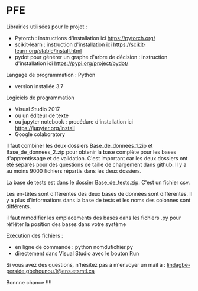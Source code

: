 # PFE

Librairies utilisées pour le projet :
  - Pytorch : instructions d'installation ici https://pytorch.org/
  - scikit-learn : instruction d'installation ici https://scikit-learn.org/stable/install.html
  - pydot pour générer un graphe d'arbre de décision : instruction d'installation ici https://pypi.org/project/pydot/
 
Langage de programmation : Python 
  - version installée 3.7

Logiciels de programmation
  - Visual Studio 2017
  - ou un éditeur de texte
  - ou jupyter notebook : procédure d'installation ici https://jupyter.org/install
  - Google colaboratory 

Il faut combiner les deux dossiers Base_de_donnees_1.zip et Base_de_donnees_2.zip pour obtenir la base complète pour les bases d'apprentissage et de validation. C'est important car les deux dossiers ont été séparés pour des questions de taille de chargement dans github. Il y a au moins 9000 fichiers répartis dans les deux dossiers. 

La base de tests est dans le dossier Base_de_tests.zip. C'est un fichier csv.

Les en-têtes sont différentes des deux bases de données sont différentes. Il y a plus d'informations dans la base de tests et les noms des colonnes sont différents.

il faut mmodifier les emplacements des bases dans les fichiers .py pour réfléter la position des bases dans votre système

Exécution des fichiers :
- en ligne de commande : python nomdufichier.py
- directement dans Visual Studio avec le bouton Run


Si vous avez des questions, n'hésitez pas à m'envoyer un mail à : lindagbe-perside.gbehounou.1@ens.etsmtl.ca


Bonnne chance !!!!
